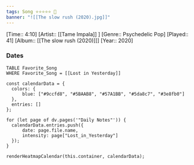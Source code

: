 ```yaml
---
tags: Song ⭐⭐⭐⭐⭐ 💛
banner: "![[The slow rush (2020).jpg]]"
---
```

[Time:: 4:10]
[Artist:: [[Tame Impala]] ]
[Genre:: Psychedelic Pop]
[Played:: 41]
[Album:: [[The slow rush (2020)]]]
[Year:: 2020]
### Dates
````dataview
TABLE Favorite_Song
WHERE Favorite_Song = [[Lost in Yesterday]]
````

  ```dataviewjs
const calendarData = { 
	colors: { 
		blue: ["#9ccfd8", "#5BAAB8", "#57A1BB", "#5da8c7", "#3e8fb0"] 
	}, 
	entries: [] 
}; 

for (let page of dv.pages('"Daily Notes"')) { 
	calendarData.entries.push({ 
		date: page.file.name, 
		intensity: page["Lost_in_Yesterday"]
	}); 
} 

renderHeatmapCalendar(this.container, calendarData);
```
